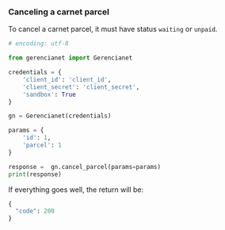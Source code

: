 ### Canceling a carnet parcel

To cancel a carnet parcel, it must have status `waiting` or `unpaid`.

```python
# encoding: utf-8

from gerencianet import Gerencianet

credentials = {
    'client_id': 'client_id',
    'client_secret': 'client_secret',
    'sandbox': True
}

gn = Gerencianet(credentials)

params = {
    'id': 1, 
    'parcel': 1
}

response =  gn.cancel_parcel(params=params)
print(response)

```

If everything goes well, the return will be:

```python
{
  "code": 200
}
```
